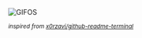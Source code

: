 <div align="justify">
<picture>
    <source media="(prefers-color-scheme: dark)" srcset="https://i.ibb.co/Kp8MtxF8/output-gif.gif">
    <source media="(prefers-color-scheme: light)" srcset="https://i.ibb.co/Kp8MtxF8/output-gif.gif">
    <img alt="GIFOS" src="https://i.ibb.co/Kp8MtxF8/output-gif.gif">
</picture>

<sub><i>inspired from [x0rzavi/github-readme-terminal](https://github.com/x0rzavi/github-readme-terminal)</i></sub>

</div>

<!-- Image deletion URL: https://ibb.co/tT170p81/1ea412df601fdbcb41efae4c8f706055 -->